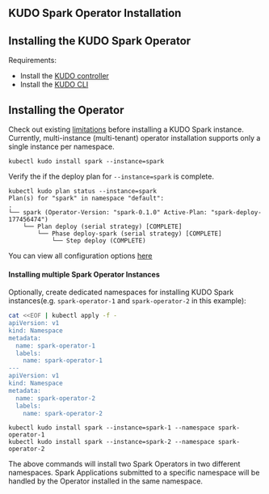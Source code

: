 KUDO Spark Operator Installation 
---

## Installing the KUDO Spark Operator

Requirements:

- Install the [KUDO controller](https://kudo.dev/docs/getting-started/)
- Install the [KUDO CLI](https://kudo.dev/docs/cli/)

## Installing the Operator

Check out existing [limitations](./limitations.md) before installing a KUDO Spark instance. Currently, multi-instance 
(multi-tenant) operator installation supports only a single instance per namespace. 


```
kubectl kudo install spark --instance=spark
```

Verify the if the deploy plan for `--instance=spark` is complete.
```
kubectl kudo plan status --instance=spark
Plan(s) for "spark" in namespace "default":
.
└── spark (Operator-Version: "spark-0.1.0" Active-Plan: "spark-deploy-177456474")
    └── Plan deploy (serial strategy) [COMPLETE]
        └── Phase deploy-spark (serial strategy) [COMPLETE]
            └── Step deploy (COMPLETE)
```

You can view all configuration options [here](./configuration.md)

#### Installing multiple Spark Operator Instances

Optionally, create dedicated namespaces for installing KUDO Spark instances(e.g. `spark-operator-1` and `spark-operator-2` in this example):
```bash
cat <<EOF | kubectl apply -f -
apiVersion: v1
kind: Namespace
metadata:
  name: spark-operator-1
  labels:
    name: spark-operator-1
---
apiVersion: v1
kind: Namespace
metadata:
  name: spark-operator-2
  labels:
    name: spark-operator-2
```


```
kubectl kudo install spark --instance=spark-1 --namespace spark-operator-1
kubectl kudo install spark --instance=spark-2 --namespace spark-operator-2
```

The above commands will install two Spark Operators in two different namespaces. Spark Applications submitted to a specific
namespace will be handled by the Operator installed in the same namespace.
